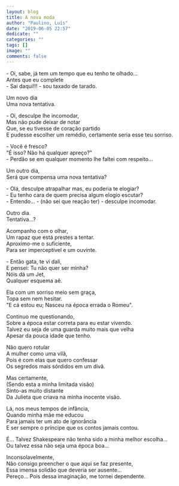 ```yaml
---
layout: blog
title: A nova moda
author: "Paulino, Luís"
date: "2019-06-05 22:57"
dedicate: ""
categories: ""
tags: []
image: ""
comments: false
---
```


\- Oi, sabe, já tem um tempo que eu tenho te olhado...\
Antes que eu complete\
\- Sai daqui!!! - sou taxado de tarado.

Um novo dia\
Uma nova tentativa.

\- Oi, desculpe lhe incomodar,\
Mas não pude deixar de notar\
Que, se eu tivesse de coração partido\
E pudesse escolher um remédio, certamente seria esse teu sorriso.

\- Você é fresco?\
"É isso? Não há qualquer apreço?"\
\- Perdão se em qualquer momento lhe faltei com respeito...

Um outro dia,\
Será que compensa uma nova tentativa?

\- Olá, desculpe atrapalhar mas, eu poderia te elogiar?\
\- Eu tenho cara de quem precisa algum elogio escutar?\
\- Entendo... - (não sei que reação ter) - desculpe incomodar.

Outro dia.\
Tentativa...?

Acompanho com o olhar,\
Um rapaz que está prestes a tentar.\
Aproximo-me o suficiente,\
Para ser imperceptível e um ouvinte.

\- Então gata, te vi dali,\
E pensei: Tu não quer ser minha?\
Nóis dá um Jet,\
Qualquer esquema aê.

Ela com um sorriso meio sem graça,\
Topa sem nem hesitar.\
"E cá estou eu; Nasceu na época errada o Romeu".

Continuo me questionando,\
Sobre a época estar correta para eu estar vivendo.\
Talvez eu seja de uma guarda muito mais que velha\
Apesar da pouca idade que tenho.

Não quero rotular\
A mulher como uma vilã,\
Pois é com elas que quero confessar\
Os segredos mais sórdidos em um divã.

Mas certamente,\
(Sendo esta a minha limitada visão)\
Sinto-as muito distante\
Da Julieta que criava na minha inocente visão.

Lá, nos meus tempos de infância,\
Quando minha mãe me educou\
Para jamais ter um ato de ignorância\
E ser sempre o príncipe que os contos jamais contou.

É... Talvez Shakespeare não tenha sido a minha melhor escolha...\
Ou talvez essa não seja uma época boa...

Inconsolavelmente,\
Não consigo preencher o que aqui se faz presente,\
Essa imensa solidão que deveria ser ausente...\
Pereço... Pois dessa imaginação, me tornei dependente.
